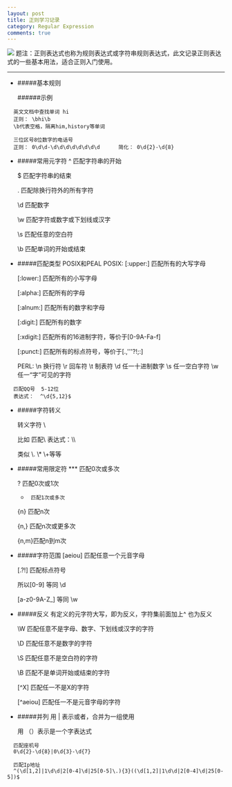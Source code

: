 ```yaml
---
layout: post
title: 正则学习记录
category: Regular Expression
comments: true
---
```


![](http://upload-images.jianshu.io/upload_images/2926311-b09ddca34ef2e8ae.png?imageMogr2/auto-orient/strip%7CimageView2/2/w/1240)
题注：正则表达式也称为规则表达式或字符串规则表达式，此文记录正则表达式的一些基本用法，适合正则入门使用。

___



- #####基本规则

  ######示例

```  
  英文文档中查找单词 hi
  正则： \bhi\b
  \b代表空格，隔离him,history等单词
```

```
  三位区号8位数字的电话号
  正则： 0\d\d-\d\d\d\d\d\d\d\d      简化： 0\d{2}-\d{8}
```

- #####常用元字符
    ^       匹配字符串的开始
    
    $      匹配字符串的结束
    
    .       匹配除换行符外的所有字符
    
    \d     匹配数字
    
    \w     匹配字符或数字或下划线或汉字
    
    \s     匹配任意的空白符
    
    \b     匹配单词的开始或结束

- #####匹配类型 POSIX和PEAL
  POSIX:
    [:upper:]        匹配所有的大写字母
    
    [:lower:]        匹配所有的小写字母
    
    [:alpha:]        匹配所有的字母
    
    [:alnum:]        匹配所有的数字和字母
    
    [:digit:]        匹配所有的数字
    
    [:xdigit:]        匹配所有的16进制字符，等价于[0-9A-Fa-f]
    
    [:punct:]        匹配所有的标点符号，等价于[.,'''?!;:]
    
  PERL:
    \n      换行符
    \r       回车符
    \t       制表符
    \d      任一十进制数字
    \s       任一空白字符
    \w     任一“字”可见的字符

```
  匹配QQ号  5-12位
  表达式：  ^\d{5,12}$
```

- #####字符转义

  转义字符     \
  
  比如  匹配\      表达式：\\\
  
  类似  \\.    \\*   \\+等等
  

- #####常用限定符
  ***    匹配0次或多次
  
  ?      匹配0次或1次
  
  +      匹配1次或多次
  
  {n}    匹配n次
  
  {n,}   匹配n次或更多次
  
  {n,m}匹配n到m次

- #####字符范围
  [aeiou]   匹配任意一个元音字母
  
  [.?!]        匹配标点符号
  
  所以[0-9]   等同  \d
  
  [a-z0-9A-Z_]  等同 \w

- #####反义
  有定义的元字符大写，即为反义，字符集前面加上^ 也为反义
  
    \W      匹配任意不是字母、数字、下划线或汉字的字符
    
    \D       匹配任意不是数字的字符
    
    \S       匹配任意不是空白符的字符
    
    \B       匹配不是单词开始或结束的字符
    
    [^X]     匹配任一不是X的字符
    
    [^aeiou]  匹配任一不是元音字母的字符

- #####并列
  用  |  表示或者，合并为一组使用
  
  用 （）表示是一个字表达式

```
  匹配座机号
  0\d{2}-\d{8}|0\d{3}-\d{7}
```

```
  匹配Ip地址
  ^(\d[1,2]|1\d\d|2[0-4]\d|25[0-5]\.){3}((\d[1,2]|1\d\d|2[0-4]\d|25[0-5])$
```
